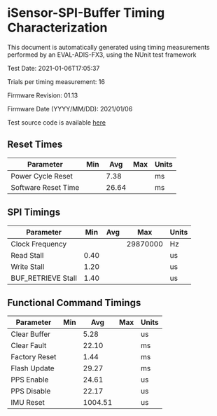 # iSensor-SPI-Buffer Timing Characterization

This document is automatically generated using timing measurements performed by an EVAL-ADIS-FX3, using the NUnit test framework

Test Date: 2021-01-06T17:05:37

Trials per timing measurement: 16

Firmware Revision: 01.13

Firmware Date (YYYY/MM/DD): 2021/01/06

Test source code is available [here](Test/iSensor-SPI-Buffer-Test/FunctionalTimingTests.cs)
## Reset Times

|Parameter|Min|Avg|Max|Units|
| --- | --- | --- | --- | --- |
|Power Cycle Reset||7.38||ms|
|Software Reset Time||26.64||ms|
## SPI Timings

|Parameter|Min|Avg|Max|Units|
| --- | --- | --- | --- | --- |
|Clock Frequency|||29870000|Hz|
|Read Stall|0.40|||us|
|Write Stall|1.20|||us|
|BUF_RETRIEVE Stall|1.40|||us|
## Functional Command Timings

|Parameter|Min|Avg|Max|Units|
| --- | --- | --- | --- | --- |
|Clear Buffer||5.28||us|
|Clear Fault||22.10||ms|
|Factory Reset||1.44||ms|
|Flash Update||29.27||ms|
|PPS Enable||24.61||us|
|PPS Disable||22.17||us|
|IMU Reset||1004.51||us|

